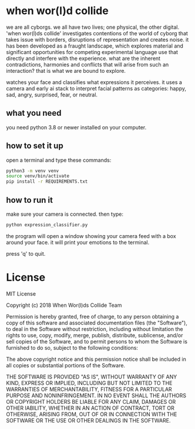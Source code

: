 # when wor(l)d collide

we are all cyborgs. we all have two lives; one physical, the other digital. 'when wor(l)ds collide' investigates contentions of the world of cyborg that takes issue with borders, disruptions of representation and creates noise. it has been developed as a fraught landscape, which explores material and significant opportunities for competing experimental language use that directly and interfere with the experience. what are the inherent contradictions, harmonies and conflicts that will arise from such an interaction? that is what we are bound to explore.


watches your face and classifies what expressions it perceives. it uses a camera and early ai stack to interpret facial patterns as categories: happy, sad, angry, surprised, fear, or neutral.

## what you need

you need python 3.8 or newer installed on your computer.

## how to set it up

open a terminal and type these commands:

```bash
python3 -m venv venv
source venv/bin/activate
pip install -r REQUIREMENTS.txt
```

## how to run it

make sure your camera is connected. then type:

```bash
python expression_classifier.py
```

the program will open a window showing your camera feed with a box around your face. it will print your emotions to the terminal.

press 'q' to quit.

# License
MIT License

Copyright (c) 2018 When Wor(l)ds Collide Team

Permission is hereby granted, free of charge, to any person obtaining a copy of this software and associated documentation files (the "Software"), to deal in the Software without restriction, including without limitation the rights to use, copy, modify, merge, publish, distribute, sublicense, and/or sell copies of the Software, and to permit persons to whom the Software is furnished to do so, subject to the following conditions:

The above copyright notice and this permission notice shall be included in all copies or substantial portions of the Software.

THE SOFTWARE IS PROVIDED "AS IS", WITHOUT WARRANTY OF ANY KIND, EXPRESS OR IMPLIED, INCLUDING BUT NOT LIMITED TO THE WARRANTIES OF MERCHANTABILITY, FITNESS FOR A PARTICULAR PURPOSE AND NONINFRINGEMENT. IN NO EVENT SHALL THE AUTHORS OR COPYRIGHT HOLDERS BE LIABLE FOR ANY CLAIM, DAMAGES OR OTHER IABILITY, WHETHER IN AN ACTION OF CONTRACT, TORT OR OTHERWISE, ARISING FROM, OUT OF OR IN CONNECTION WITH THE SOFTWARE OR THE USE OR OTHER DEALINGS IN THE SOFTWARE.
